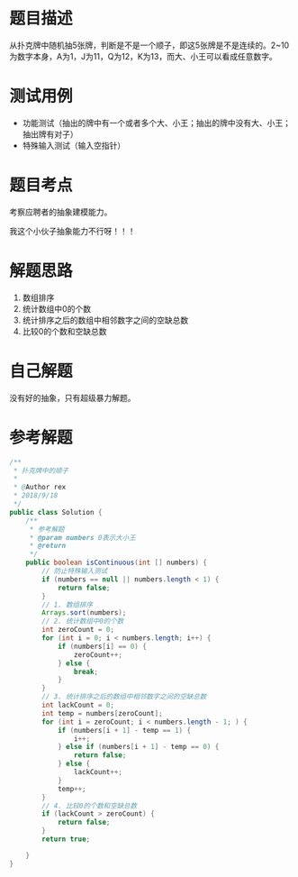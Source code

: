 # 题目描述
从扑克牌中随机抽5张牌，判断是不是一个顺子，即这5张牌是不是连续的。2~10为数字本身，A为1，J为11，Q为12，K为13，而大、小王可以看成任意数字。

# 测试用例
* 功能测试（抽出的牌中有一个或者多个大、小王；抽出的牌中没有大、小王；抽出牌有对子）
* 特殊输入测试（输入空指针）

# 题目考点
考察应聘者的抽象建模能力。

我这个小伙子抽象能力不行呀！！！

# 解题思路
1. 数组排序
2. 统计数组中0的个数
3. 统计排序之后的数组中相邻数字之间的空缺总数
4. 比较0的个数和空缺总数

# 自己解题
没有好的抽象，只有超级暴力解题。


# 参考解题
```Java
/**
 * 扑克牌中的顺子
 *
 * @Author rex
 * 2018/9/18
 */
public class Solution {
    /**
     * 参考解题
     * @param numbers 0表示大小王
     * @return
     */
    public boolean isContinuous(int [] numbers) {
        // 防止特殊输入测试
        if (numbers == null || numbers.length < 1) {
            return false;
        }
        // 1. 数组排序
        Arrays.sort(numbers);
        // 2. 统计数组中0的个数
        int zeroCount = 0;
        for (int i = 0; i < numbers.length; i++) {
            if (numbers[i] == 0) {
                zeroCount++;
            } else {
                break;
            }
        }
        // 3. 统计排序之后的数组中相邻数字之间的空缺总数
        int lackCount = 0;
        int temp = numbers[zeroCount];
        for (int i = zeroCount; i < numbers.length - 1; ) {
            if (numbers[i + 1] - temp == 1) {
                i++;
            } else if (numbers[i + 1] - temp == 0) {
                return false;
            } else {
                lackCount++;
            }
            temp++;
        }
        // 4. 比较0的个数和空缺总数
        if (lackCount > zeroCount) {
            return false;
        }
        return true;

    }
}
```
